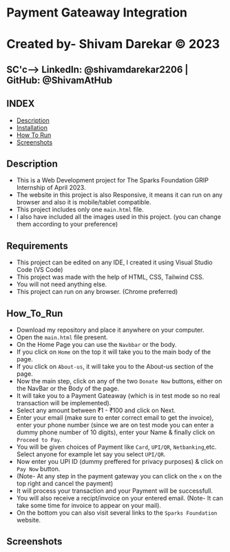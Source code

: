 # Payment Gateaway Integration
# Created by- Shivam Darekar © 2023
## SC'c--> LinkedIn: @shivamdarekar2206 | GitHub: @ShivamAtHub


## INDEX
- [Description](#Description)
- [Installation](#Installation)
- [How To Run](#How_To_Run)
- [Screenshots](#Screenshots)

## Description
- This is a Web Development project for The Sparks Foundation GRIP Internship of April 2023.
- The website in this project is also Responsive, it means it can run on any browser and also it is mobile/tablet compatible.
- This project includes only one `main.html` file.
- I also have included all the images used in this project. (you can change them according to your preference)

## Requirements
- This project can be edited on any IDE, I created it using Visual Studio Code (VS Code)
- This project was made with the help of HTML, CSS, Tailwind CSS.
- You will not need anything else.
- This project can run on any browser. (Chrome preferred)

## How_To_Run
- Download my repository and place it anywhere on your computer.
- Open the `main.html` file present.
- On the Home Page you can use the `Navbbar` or the body.
- If you click on `Home` on the top it will take you to the main body of the page.
- If you click on `About-us`, it will take you to the About-us section of the page.
- Now the main step, click on any of the two `Donate Now` buttons, either on the NavBar or the Body of the page.
- It will take you to a Payment Gateaway (which is in test mode so no real transaction will be implemented).
- Select any amount between ₹1 - ₹100 and click on Next.
- Enter your email (make sure to enter correct email to get the invoice), enter your phone number (since we are on test mode you can enter a dummy phone number of 10 digits), enter your Name & finally click on `Proceed to Pay`.
- You will be given choices of Payment like `Card`, `UPI/QR`, `Netbanking`,etc. Select anyone for example let say you select `UPI/QR`.
- Now enter you UPI ID (dummy preffered for privacy purposes) & click on `Pay Now` button.
- (Note- At any step in the payment gateway you can click on the `x` on the top right and cancel the payment)
- It will process your transaction and your Payment will be successfull.
- You will also receive a recipt/invoice on your entered email. (Note- It can take some time for invoice to appear on your mail).
- On the bottom you can also visit several links to the `Sparks Foundation` website.

## Screenshots
